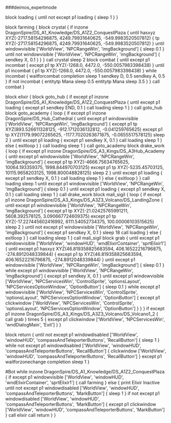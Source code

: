 ###deimos_expertmode

block loading {
	until not except p1 loading {
		sleep 1
	}
}

block farming {
	block crystal {
		if inzone DragonSpire/DS_A1_Knowledge/DS_A1Z2_ConquestPlaza {
			until hasxyz XYZ(-2717.58154296875, 4249.79931640625, -549.9983520507812) {
				tp XYZ(-2717.58154296875, 4249.79931640625, -549.9983520507812)
			}
			until windowvisible ['WorldView', 'NPCRangeWin', 'imgBackground'] {
				sleep 0.1
			}
			until not windowvisible ['WorldView', 'NPCRangeWin', 'imgBackground'] {
				sendkey X, 0.1
			}
		}
	}
	call crystal
	sleep 2
	block combat {
		until except p1 incombat {
			except p1 tp XYZ(-1268.0, 4472.0, -550.0057983398438)
		}
		until p1 incombat {
			p1 tp XYZ(-1268.0, 4472.0, -550.0057983398438)
		}
		while incombat {
			waitforcombat completion
			sleep 1
			sendkey D, 0.5
			sendkey A, 0.5
		}
		if not incombat {
			entitytp Mana
			sleep 0.5
			entitytp Mana
			sleep 3.5
		}
	}
	call combat
}

block elixir {
	block goto_hub {
		if except p1 inzone DragonSpire/DS_A1_Knowledge/DS_A1Z2_ConquestPlaza {
			until except p1 loading {
				except p1 sendkey END, 0.1
			}
			call loading
			sleep 1
		}
	}
	call goto_hub
	block goto_academy {
		loop {
			if except p1 inzone DragonSpire/DS_Hub_Cathedral {
				until except p1 windowvisible ['WorldView', 'NPCRangeWin', 'imgBackground'] {
					except p1 tp XYZ(893.526611328125, -912.1712036132812, -0.041259765625)
					except p1 tp XYZ(1179.99072265625, -1177.7020263671875, -0.0655517578125)
					sleep 2
				}
				until except p1 loading {
					except p1 sendkey X, 0.1
				}
				call loading
				sleep 1
			} else {
				exitloop
			}
		}
		call loading
		sleep 1
	}
	call goto_academy
	block drake_work {
		loop {
			if except p1 inzone DragonSpire/DS_A3_Kings/DS_A3Hub_Academy {
				until except p1 windowvisible ['WorldView', 'NPCRangeWin', 'imgBackground'] {
					except p1 tp XYZ(-4666.75634765625, 10064.193359375, 1998.844970703125)
					except p1 tp XYZ(-5235.45703125, 10115.9658203125, 1998.800048828125)
					sleep 2
				}
				until except p1 loading {
					except p1 sendkey X, 0.1
				}
				call loading
				sleep 1
			} else {
				exitloop
			}
		}
		call loading
		sleep 1
		until except p1 windowvisible ['WorldView', 'NPCRangeWin', 'imgBackground'] {
			sleep 0.1
		}
		until except p1 loading {
			except p1 sendkey X, 0.1
		}
		call loading
		sleep 1
	}
	call drake_work
	block mali_sigil {
		loop {
			if except p1 inzone DragonSpire/DS_A3_Kings/DS_A3Z3_Volcano/DS_LandingZone {
				until except p1 windowvisible ['WorldView', 'NPCRangeWin', 'imgBackground'] {
					except p1 tp XYZ(-21.02425765991211, 5608.392578125, 3.090667724609375)
					except p1 tp XYZ(-17.227445602416992, 6111.54052734375, 100.00006103515625)
					sleep 2
				}
				until not except p1 windowvisible ['WorldView', 'NPCRangeWin', 'imgBackground'] {
					except p1 sendkey X, 0.1
				}
				sleep 18
				call loading
			} else {
				exitloop
			}
		}
		call loading
		sleep 1
	}
	call mali_sigil
	block grab {
		until except p1 windowvisible ['WorldView', 'windowHUD', 'wndElixirContainer', 'sprtElixir1'] {
			until except p1 hasxyz XYZ(46.819358825683594, 406.16522216796875, -274.8912048339844) {
				except p1 tp XYZ(46.819358825683594, 406.16522216796875, -274.8912048339844)
			}
			until except p1 windowvisible ['WorldView', 'NPCRangeWin', 'imgBackground'] {
				sleep 0.1
			}
			while except p1 windowvisible ['WorldView', 'NPCRangeWin', 'imgBackground'] {
				except p1 sendkey X, 0.1
			}
			until except p1 windowvisible ['WorldView', 'NPCServicesWin', 'ControlSprite', 'optionsLayout', 'NPCServicesOptionWindow', 'OptionButton'] {
				sleep 0.1
			}
			while except p1 windowvisible ['WorldView', 'NPCServicesWin', 'ControlSprite', 'optionsLayout', 'NPCServicesOptionWindow', 'OptionButton'] {
				except p1 clickwindow ['WorldView', 'NPCServicesWin', 'ControlSprite', 'optionsLayout', 'NPCServicesOptionWindow', 'OptionButton'] 
			}
		}
	}
	if except p1 inzone DragonSpire/DS_A3_Kings/DS_A3Z3_Volcano/DS_Volcano1_2 {
		call grab
	}
	times 5 {
		except p1 clickwindow ['WorldView', 'NPCServicesWin', 'wndDialogMain', 'Exit']
	}
}

block return {
	until not except p1 windowdisabled ['WorldView', 'windowHUD', 'compassAndTeleporterButtons', 'RecallButton'] {
		sleep 1
	}
	while not except p1 windowdisabled ['WorldView', 'windowHUD', 'compassAndTeleporterButtons', 'RecallButton'] {
		clickwindow ['WorldView', 'windowHUD', 'compassAndTeleporterButtons', 'RecallButton']
	}
	except p1 waitforzonechange completion
	sleep 1
}










#Bot
while inzone DragonSpire/DS_A1_Knowledge/DS_A1Z2_ConquestPlaza {
	if except p1 windowvisible ['WorldView', 'windowHUD', 'wndElixirContainer', 'sprtElixir1'] {
		call farming
	} else {
		print Elixir Inactive
		until not except p1 windowdisabled ['WorldView', 'windowHUD', 'compassAndTeleporterButtons', 'MarkButton'] {
			sleep 1
		}
		if not except p1 windowdisabled ['WorldView', 'windowHUD', 'compassAndTeleporterButtons', 'MarkButton'] {
			except p1 clickwindow ['WorldView', 'windowHUD', 'compassAndTeleporterButtons', 'MarkButton']
		}
		call elixir
		call return
	}
}